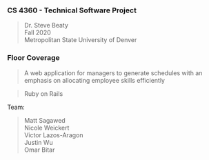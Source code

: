 ### CS 4360 - Technical Software Project
>Dr. Steve Beaty  
>Fall 2020  
>Metropolitan State University of Denver  

### Floor Coverage
> A web application for managers to generate schedules with an emphasis on allocating employee skills efficiently  

> Ruby on Rails

Team:
> Matt Sagawed  
> Nicole Weickert  
> Victor Lazos-Aragon  
> Justin Wu  
> Omar Bitar
